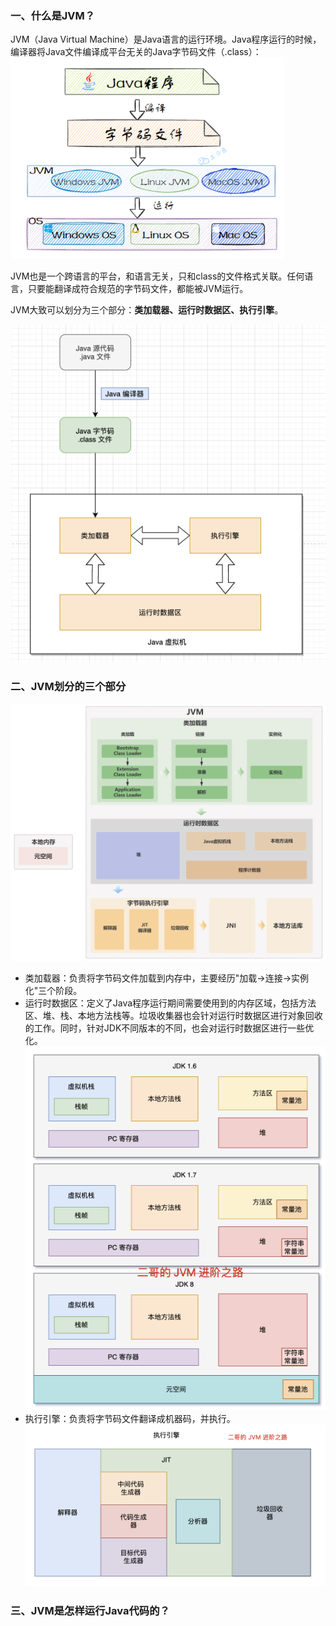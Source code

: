 
### 一、什么是JVM？
JVM（Java Virtual Machine）是Java语言的运行环境。Java程序运行的时候，编译器将Java文件编译成平台无关的Java字节码文件（.class）：
![](pictures/ce85d4da.png)

JVM也是一个跨语言的平台，和语言无关，只和class的文件格式关联。任何语言，只要能翻译成符合规范的字节码文件，都能被JVM运行。



JVM大致可以划分为三个部分：**类加载器、运行时数据区、执行引擎**。

![](pictures/b1174494.png)

### 二、JVM划分的三个部分
![](pictures/0d52767d.png)

- 类加载器：负责将字节码文件加载到内存中，主要经历"加载->连接->实例化"三个阶段。
- 运行时数据区：定义了Java程序运行期间需要使用到的内存区域，包括方法区、堆、栈、本地方法栈等。垃圾收集器也会针对运行时数据区进行对象回收的工作。同时，针对JDK不同版本的不同，也会对运行时数据区进行一些优化。
    ![](pictures/a0f1b1b6.png)
- 执行引擎：负责将字节码文件翻译成机器码，并执行。
    ![](pictures/4bf84d60.png)

### 三、JVM是怎样运行Java代码的？

